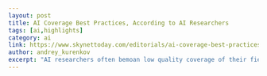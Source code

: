 ```yaml
---
layout: post
title: AI Coverage Best Practices, According to AI Researchers
tags: [ai,highlights]
category: ai
link: https://www.skynettoday.com/editorials/ai-coverage-best-practices
author: andrey_kurenkov
excerpt: "AI researchers often bemoan low quality coverage of their field; here are their recommendations."
---
```


